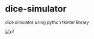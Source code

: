 # dice-simulator
dice simulator using python tkinter  library

![d1](https://user-images.githubusercontent.com/105961749/170023793-6342747a-5215-4bce-90d3-b41dfc40fff3.png)

